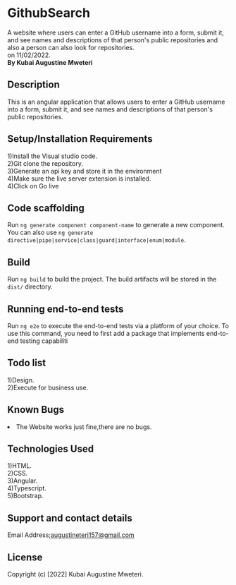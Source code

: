 # GithubSearch
A website  where users can enter a GitHub username into a form, submit it, and see names and descriptions of that person's public repositories and also a person can also look for repositories.<br>on 11/02/2022.<br><strong>By Kubai Augustine Mweteri</strong>

## Description
This is an angular application that allows users to enter a GitHub username into a form, submit it, and see names and descriptions of that person's public repositories.

## Setup/Installation Requirements
1)Install the Visual studio code.<br>2)Git clone the repository.<br>3)Generate an api key and store it in the environment<br>4)Make sure the live server extension is installed.<br>4)Click on Go live

## Code scaffolding

Run `ng generate component component-name` to generate a new component. You can also use `ng generate directive|pipe|service|class|guard|interface|enum|module`.

## Build

Run `ng build` to build the project. The build artifacts will be stored in the `dist/` directory.
## Running end-to-end tests

Run `ng e2e` to execute the end-to-end tests via a platform of your choice. To use this command, you need to first add a package that implements end-to-end testing capabiliti

## Todo list
1)Design.<br>2)Execute for business use.

## Known Bugs
<li>The Website works just fine,there are no bugs.</li>

## Technologies Used
1)HTML. <br>2)CSS.<br>3)Angular.<br>4)Typescript.<br> 5)Bootstrap.

## Support and contact details
Email Address;augustineteri157@gmail.com

## License
Copyright (c) [2022] Kubai Augustine Mweteri.



